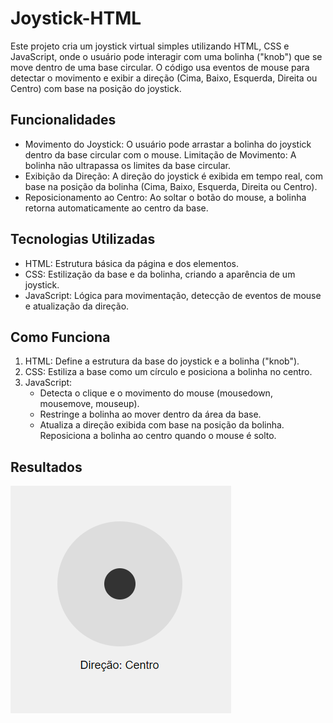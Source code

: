 # Joystick-HTML

Este projeto cria um joystick virtual simples utilizando HTML, CSS e JavaScript, onde o usuário pode interagir com uma bolinha ("knob") que se move dentro de uma base circular. O código usa eventos de mouse para detectar o movimento e exibir a direção (Cima, Baixo, Esquerda, Direita ou Centro) com base na posição do joystick.

## Funcionalidades
- Movimento do Joystick: O usuário pode arrastar a bolinha do joystick dentro da base circular com o mouse.
Limitação de Movimento: A bolinha não ultrapassa os limites da base circular.
- Exibição da Direção: A direção do joystick é exibida em tempo real, com base na posição da bolinha (Cima, Baixo, Esquerda, Direita ou Centro).
- Reposicionamento ao Centro: Ao soltar o botão do mouse, a bolinha retorna automaticamente ao centro da base.

## Tecnologias Utilizadas
- HTML: Estrutura básica da página e dos elementos.
- CSS: Estilização da base e da bolinha, criando a aparência de um joystick.
- JavaScript: Lógica para movimentação, detecção de eventos de mouse e atualização da direção.

## Como Funciona
1. HTML: Define a estrutura da base do joystick e a bolinha ("knob").
2. CSS: Estiliza a base como um círculo e posiciona a bolinha no centro.
3. JavaScript:  
   - Detecta o clique e o movimento do mouse (mousedown, mousemove, mouseup).
   - Restringe a bolinha ao mover dentro da área da base.
   - Atualiza a direção exibida com base na posição da bolinha.
Reposiciona a bolinha ao centro quando o mouse é solto.

## Resultados
![alt text](joystickImg.png)